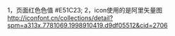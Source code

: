 1，页面红色色值 #E51C23;
2，icon使用的是阿里矢量图 http://iconfont.cn/collections/detail?spm=a313x.7781069.1998910419.d9df05512&cid=2706


